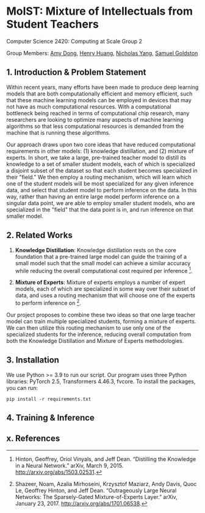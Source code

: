# MoIST: Mixture of Intellectuals from Student Teachers

Computer Science 2420: Computing at Scale Group 2

Group Members: [Amy Dong](mailto:amydong@college.harvard.edu), [Henry Huang](mailto:hhuang@college.harvard.edu), [Nicholas Yang](mailto:nyang@college.harvard.edu), [Samuel Goldston](mailto:sgoldston@college.harvard.edu)

## 1. Introduction & Problem Statement

Within recent years, many efforts have been made to produce deep learning models that are both computationally efficient and memory efficient, such that these machine learning models can be employed in devices that may not have as much computational resources. With a computational bottleneck being reached in terms of computational chip research, many researchers are looking to optimize many aspects of machine learning algorithms so that less computational resources is demanded from the machine that is running these algorithms.

Our approach draws upon two core ideas that have reduced computational requirements in other models: (1) knowledge distillation, and (2) mixture of experts. In short, we take a large, pre-trained teacher model to distill its knowledge to a set of smaller student models, each of which is specialized a disjoint subset of the dataset so that each student becomes specialized in their "field." We then employ a routing mechanism, which will learn which one of the student models will be most specialized for any given inference data, and select that student model to perform inference on the data. In this way, rather than having an entire large model perform inference on a singular data point, we are able to employ smaller student models, who are specialized in the "field" that the data point is in, and run inference on that smaller model.

## 2. Related Works

1. **Knowledge Distillation**: Knowledge distillation rests on the core foundation that a pre-trained large model can guide the training of a small model such that the small model can achieve a similar accuracy while reducing the overall computational cost required per inference [^1].

2. **Mixture of Experts**: Mixture of experts employs a number of expert models, each of which are specialized in some way over their subset of data, and uses a routing mechanism that will choose one of the experts to perform inference on [^2].

Our project proposes to combine these two ideas so that one large teacher model can train multiple specialized students, forming a mixture of experts. We can then utilize this routing mechanism to use only one of the specialized students for the inference, reducing overall computation from both the Knowledge Distillation and Mixture of Experts methodologies.

## 3. Installation

We use Python >= 3.9 to run our script. Our program uses three Python libraries: PyTorch 2.5, Transformers 4.46.3, fvcore. To install the packages, you can run:

```
pip install -r requirements.txt
```

## 4. Training & Inference

## x. References

[^1]: Hinton, Geoffrey, Oriol Vinyals, and Jeff Dean. “Distilling the Knowledge in a Neural Network.” arXiv, March 9, 2015. http://arxiv.org/abs/1503.02531.
[^2]: Shazeer, Noam, Azalia Mirhoseini, Krzysztof Maziarz, Andy Davis, Quoc Le, Geoffrey Hinton, and Jeff Dean. “Outrageously Large Neural Networks: The Sparsely-Gated Mixture-of-Experts Layer.” arXiv, January 23, 2017. http://arxiv.org/abs/1701.06538.
